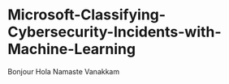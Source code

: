# Microsoft-Classifying-Cybersecurity-Incidents-with-Machine-Learning
Bonjour
Hola
Namaste
Vanakkam
